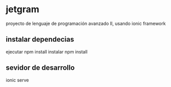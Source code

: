 # jetgram
proyecto de lenguaje de programación avanzado II, usando ionic framework
## instalar dependecias
ejecutar npm install
instalar npm install
## sevidor de desarrollo 
ionic serve
